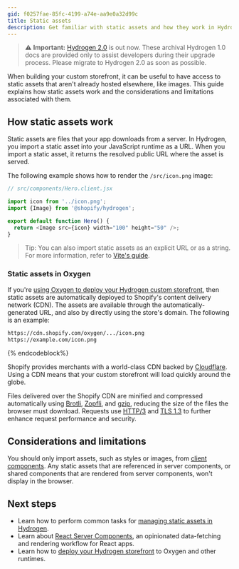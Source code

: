 ```yaml
---
gid: f0257fae-85fc-4199-a74e-aa9e0a32d99c
title: Static assets
description: Get familiar with static assets and how they work in Hydrogen and Oxygen.
---
```


> ⚠️ **Important:** [Hydrogen 2.0](https://hydrogen.shopify.dev) is out now. These archival Hydrogen 1.0 docs are provided only to assist developers during their upgrade process. Please migrate to Hydrogen 2.0 as soon as possible.


When building your custom storefront, it can be useful to have access to static assets that aren't already hosted elsewhere, like images. This guide explains how static assets work and the considerations and limitations associated with them.

## How static assets work

Static assets are files that your app downloads from a server. In Hydrogen, you import a static asset into your JavaScript runtime as a URL. When you import a static asset, it returns the resolved public URL where the asset is served.

The following example shows how to render the `/src/icon.png` image:

```js
// src/components/Hero.client.jsx

import icon from '../icon.png';
import {Image} from '@shopify/hydrogen';

export default function Hero() {
  return <Image src={icon} width="100" height="50" />;
}
```



> Tip:
> You can also import static assets as an explicit URL or as a string. For more information, refer to [Vite's guide](https://vitejs.dev/guide/assets.html#explicit-url-imports).

### Static assets in Oxygen

If you're [using Oxygen to deploy your Hydrogen custom storefront](/docs/tutorials/deployment#deploy-to-oxygen), then static assets are automatically deployed to Shopify's content delivery network (CDN). The assets are available through the automatically-generated URL, and also by directly using the store's domain. The following is an example:

```sh
https://cdn.shopify.com/oxygen/.../icon.png
https://example.com/icon.png
```

{% endcodeblock%}

Shopify provides merchants with a world-class CDN backed by [Cloudflare](https://cloudflare.com/). Using a CDN means that your custom storefront will load quickly around the globe.

Files delivered over the Shopify CDN are minified and compressed automatically using [Brotli](https://github.com/google/brotli), [Zopfli](https://github.com/google/zopfli), and [gzip](https://en.wikipedia.org/wiki/Gzip), reducing the size of the files the browser must download. Requests use [HTTP/3](https://developers.cloudflare.com/http3/) and [TLS 1.3](https://www.cloudflare.com/learning-resources/tls-1-3/) to further enhance request performance and security.

## Considerations and limitations

You should only import assets, such as styles or images, from [client components](/docs/tutorials/react-server-components#component-types). Any static assets that are referenced in server components, or shared components that are rendered from server components, won't display in the browser.

## Next steps

- Learn how to perform common tasks for [managing static assets in Hydrogen](/docs/tutorials/static-assets/manage-static-assets).
- Learn about [React Server Components](/docs/tutorials/react-server-components), an opinionated data-fetching and rendering workflow for React apps.
- Learn how to [deploy your Hydrogen storefront](/docs/tutorials/deployment) to Oxygen and other runtimes.
